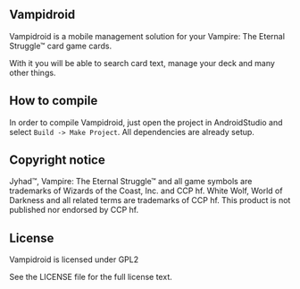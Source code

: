## Vampidroid

Vampidroid is a mobile management solution for your Vampire: The Eternal Struggle™ card game cards.

With it you will be able to search card text, manage your deck and many other things.


## How to compile

In order to compile Vampidroid, just open the project in AndroidStudio and select `Build -> Make Project`. All dependencies are already setup.

## Copyright notice


Jyhad™, Vampire: The Eternal Struggle™ and all game symbols are trademarks of Wizards of the Coast, Inc. and CCP hf. White Wolf, 
World of Darkness and all related terms are trademarks of CCP hf. This product is not published nor endorsed by CCP hf.

## License

Vampidroid is licensed under GPL2 

See the LICENSE file for the full license text.
